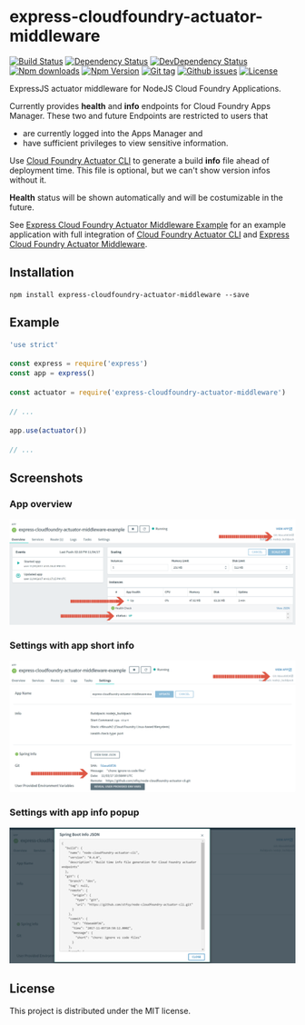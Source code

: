 # express-cloudfoundry-actuator-middleware

[![Build Status](https://travis-ci.org/stfsy/express-cloudfoundry-actuator-middleware.svg)](https://travis-ci.org/stfsy/express-cloudfoundry-actuator-middleware)
[![Dependency Status](https://img.shields.io/david/stfsy/express-cloudfoundry-actuator-middleware.svg)](https://github.com/stfsy/express-cloudfoundry-actuator-middleware/blob/master/package.json)
[![DevDependency Status](https://img.shields.io/david/dev/stfsy/express-cloudfoundry-actuator-middleware.svg)](https://github.com/stfsy/express-cloudfoundry-actuator-middleware/blob/master/package.json)
[![Npm downloads](https://img.shields.io/npm/dm/express-cloudfoundry-actuator-middleware.svg)](https://www.npmjs.com/package/express-cloudfoundry-actuator-middleware)
[![Npm Version](https://img.shields.io/npm/v/express-cloudfoundry-actuator-middleware.svg)](https://www.npmjs.com/package/express-cloudfoundry-actuator-middleware)
[![Git tag](https://img.shields.io/github/tag/stfsy/express-cloudfoundry-actuator-middleware.svg)](https://github.com/stfsy/express-cloudfoundry-actuator-middleware/releases)
[![Github issues](https://img.shields.io/github/issues/stfsy/express-cloudfoundry-actuator-middleware.svg)](https://github.com/stfsy/express-cloudfoundry-actuator-middleware/issues)
[![License](https://img.shields.io/npm/l/express-cloudfoundry-actuator-middleware.svg)](https://github.com/stfsy/express-cloudfoundry-actuator-middleware/blob/master/LICENSE)

ExpressJS actuator middleware for NodeJS Cloud Foundry Applications.

Currently provides **health** and **info** endpoints for Cloud Foundry Apps Manager. These two and future Endpoints are restricted to users that 
- are currently logged into the Apps Manager and 
- have sufficient privileges to view sensitive information.

Use [Cloud Foundry Actuator CLI](https://github.com/stfsy/node-cloudfoundry-actuator-cli) to generate a build **info** file ahead of deployment time. This file is optional, but we can't show version infos without it. 

**Health** status will be shown automatically and will be costumizable in the future.

See [Express Cloud Foundry Actuator Middleware Example](https://github.com/stfsy/express-cloudfoundry-actuator-middleware-example) for an example application with full integration of [Cloud Foundry Actuator CLI](https://github.com/stfsy/node-cloudfoundry-actuator-cli) and [Express Cloud Foundry Actuator Middleware](https://github.com/stfsy/express-cloudfoundry-actuator-middleware).

## Installation

```
npm install express-cloudfoundry-actuator-middleware --save
```

## Example

```js
'use strict'

const express = require('express')
const app = express()

const actuator = require('express-cloudfoundry-actuator-middleware')

// ...

app.use(actuator())

// ...
```

## Screenshots

### App overview
![Cloud Foundry App overview with Health Check](readme_cf_app_overview.png)

### Settings with app short info
![Cloud Foundry App settings with short app info](readme_cf_app_settings.png)
### Settings with app info popup
![Cloud Foundry App settings with app info popup](readme_cf_app_info.png)

## License

This project is distributed under the MIT license.
